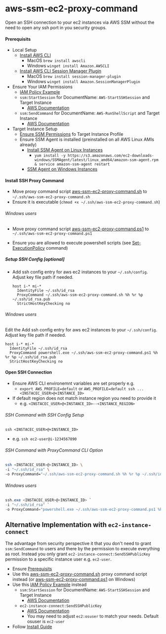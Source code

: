 # aws-ssm-ec2-proxy-command

Open an SSH connection to your ec2 instances via AWS SSM without the need to open any ssh port in you security groups.

#### Prerequisits

* Local Setup
  * [Install AWS CLI](https://docs.aws.amazon.com/cli/latest/userguide/cli-chap-install.html)
    * MacOS `brew install awscli`  
    * Windows `winget install Amazon.AWSCLI`
  * [Install AWS CLI Session Manager Plugin](https://docs.aws.amazon.com/systems-manager/latest/userguide/session-manager-working-with-install-plugin.html)
    * MacOS `brew install session-manager-plugin`   
    * Windows `winget install Amazon.SessionManagerPlugin`
* Ensure Your IAM Permissions
  * [IAM Policy Example](aws-ssm-ec2-iam-policy.json)
  * `ssm:StartSession` for DocumentName: `AWS-StartSSHSession` and Target Instance
    * [AWS Documentation](https://docs.aws.amazon.com/systems-manager/latest/userguide/getting-started-restrict-access-examples.html)
  * `ssm:SendCommand` for DocumentName: `AWS-RunShellScript` and Target Instance
    * [AWS Documentation](https://docs.aws.amazon.com/systems-manager/latest/userguide/sysman-rc-setting-up.html)
* Target Instance Setup
  * [Ensure SSM Permissions](https://docs.aws.amazon.com/systems-manager/latest/userguide/setup-instance-profile.html) fo Target Instance Profile
  * Ensure SSM Agent is installed (preinstalled on all AWS Linux AMIs already)
    * [Install SSM Agent on Linux Instances](https://docs.aws.amazon.com/systems-manager/latest/userguide/sysman-install-ssm-agent.html)
      * `yum install -y https://s3.amazonaws.com/ec2-downloads-windows/SSMAgent/latest/linux_amd64/amazon-ssm-agent.rpm & service amazon-ssm-agent restart`
    * [SSM Agent on Windows Instances](https://docs.aws.amazon.com/systems-manager/latest/userguide/sysman-install-ssm-win.html)

#### Install SSH Proxy Command

* Move proxy command script [aws-ssm-ec2-proxy-command.sh](aws-ssm-ec2-proxy-command.sh) to `~/.ssh/aws-ssm-ec2-proxy-command.sh`
* Ensure it is executable (`chmod +x ~/.ssh/aws-ssm-ec2-proxy-command.sh`)

###### Windows users

- Move proxy command script [aws-ssm-ec2-proxy-command.ps1](aws-ssm-ec2-proxy-command.ps1) to `~/.ssh/aws-ssm-ec2-proxy-command.ps1`

- Ensure you are allowed to execute powershell scripts (see [Set-ExecutionPolicy](https://docs.microsoft.com/en-us/powershell/module/microsoft.powershell.security/set-executionpolicy) command)

##### Setup SSH Config [optional]

* Add ssh config entry for aws ec2 instances to your `~/.ssh/config`. Adjust key file path if needed.
  
  ```ssh-config
  host i-* mi-*
    IdentityFile ~/.ssh/id_rsa
    ProxyCommand ~/.ssh/aws-ssm-ec2-proxy-command.sh %h %r %p ~/.ssh/id_rsa.pub
    StrictHostKeyChecking no
  ```

###### Windows users

Edit the Add ssh config entry for aws ec2 instances to your `~/.ssh/config`. Adjust key file path if needed.

```ssh-config
host i-* mi-*
  IdentityFile ~/.ssh/id_rsa
  ProxyCommand powershell.exe ~/.ssh/aws-ssm-ec2-proxy-command.ps1 %h %r %p ~/.ssh/id_rsa.pub
  StrictHostKeyChecking no
```

#### Open SSH Connection

* Ensure AWS CLI environemnt variables are set properly e.g. 
  * `export AWS_PROFILE=default` or `AWS_PROFILE=default ssh ... <INSTACEC_USER>@<INSTANCE_ID>`
* If default region does not match instance region you need to provide it
  * e.g. `<INSTACEC_USER>@<INSTANCE_ID>--<INSTANCE_REGION>`

###### SSH Command with SSH Config Setup

`ssh <INSTACEC_USER>@<INSTANCE_ID>`
* e.g. `ssh ec2-user@i-1234567890`

###### SSH Command with ProxyCommand CLI Option

```sh
ssh <INSTACEC_USER>@<INSTANCE_ID> \
-i "~/.ssh/id_rsa" \
-o ProxyCommand="~/.ssh/aws-ssm-ec2-proxy-command.sh %h %r %p ~/.ssh/id_rsa.pub"
```

###### Windows users

```powershell
ssh.exe <INSTACEC_USER>@<INSTANCE_ID> `
-i "~/.ssh/id_rsa" `
-o ProxyCommand="powershell.exe ~/.ssh/aws-ssm-ec2-proxy-command.ps1 %h %r %p ~/.ssh/id_rsa.pub"
```

## Alternative Implementation with `ec2-instance-connect`

The advantage from security perspective it that you don't need to grant `ssm:SendCommand` to users and there by the permission to execute everything as root.
Instead you only grant `ec2-instance-connect:SendSSHPublicKey` permission to a specific instance user e.g. `ec2-user`.

* Ensure [Prerequisits](#prerequisits)
* Use this [aws-ssm-ec2-proxy-command.sh](ec2-instance-connect/aws-ssm-ec2-proxy-command.sh) proxy command script instead (or [aws-ssm-ec2-proxy-command.ps1](ec2-instance-connect/aws-ssm-ec2-proxy-command.ps1) on Windows)
* Use this [IAM Policy Example](ec2-instance-connect/aws-ssm-ec2-iam-policy.json) instead
  * `ssm:StartSession` for DocumentName: `AWS-StartSSHSession` and Target Instance
    * [AWS Documentation](https://docs.aws.amazon.com/systems-manager/latest/userguide/getting-started-restrict-access-examples.html)
  * `ec2-instance-connect:SendSSHPublicKey`
    * [AWS Documentation](https://docs.aws.amazon.com/systems-manager/latest/userguide/sysman-rc-setting-up.html)
    * You may need to adjust `ec2:osuser` to match your needs. Default osuser is `ec2-user`
* Follow [Install Guide](#install-ssh-proxy-command)
